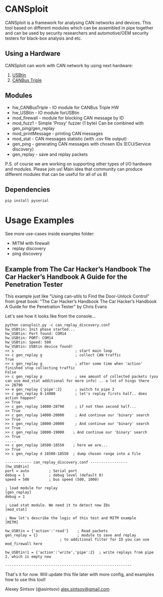 # CANSploit

CANSploit is a framework for analysing CAN networks and devices.
This tool based on different modules which can be assembled in pipe together and
can be used by security researchers and automotive/OEM security testers for black-box analysis and etc.

## Using a Hardware

CANSploit can work with CAN network by using next hardware:

1. [USBtin](http://www.fischl.de/usbtin/)
2. [CANBus Triple](https://canb.us/)

## Modules

- hw_CANBusTriple  - IO module for CANBus Triple HW
- hw_USBtin        - IO module forUSBtin
- mod_firewall     - module for blocking CAN message by ID
- mod_fuzz1        - Simple 'Proxy' fuzzer  (1 byte) Can be combined with gen_ping/gen_replay
- mod_printMessage - printing CAN messages
- mod_stat         - CAN messages statistic (with .csv file output)
- gen_ping         - generating CAN messages with chosen IDs (ECU/Service discovery)
- gen_replay       - save and replay packets

P.S. of course we are working on supporting other types of I/O hardware and modules. Please join us!
Main idea that community can produce different modules that can be useful for all of us 8)

## Dependencies

    pip install pyserial


# Usage Examples
See more use-cases inside examples folder:

- MITM with firewall
- replay discovery
- ping discovery

## Example from  The Car Hacker’s Handbook The Car Hacker’s Handbook A Guide for the Penetration Tester
This example just like "Using can-utils to Find the Door-Unlock Control" from great book: "The Car Hacker’s Handbook The Car Hacker’s Handbook A Guide for the Penetration Tester" by Chris Evans

Let's see how it looks like from the console...

    python cansploit.py -c can_replay_discovery.conf
    hw_USBtin: Init phase started...
    hw_USBtin: Port found: COM14
    hw_USBtin: PORT: COM14
    hw_USBtin: Speed: 500
    hw_USBtin: USBtin device found!
    >> s                            ; start main loop
    >> c gen_replay g               ; collect CAN traffic
    True
    >> c gen_replay g               ; after some time when 'action' finished stop collecting traffic
    False
    >> c gen_replay p               ; see amount of collected packets (you can use mod_stat additional for more info) .. a lot of hings there
    >> 28790
    >> e gen_replay {'pipe':2}      ; switch to pipe 2
    >> c gen_replay 0-14000         ; let's replay firsts half.. does action happen?
    >> True
    >> c gen_replay 14000-28790     ; if not then second half...
    >> True
    >> c gen_replay 14000-20000     ; And continue our 'binary' search
    >> True
    >> c gen_replay 18000-20000     ; And continue our 'binary' search
    >> True
    >> c gen_replay 18000-19000    ; And continue our 'binary' search
    >> True
    .....
    >> c gen_replay 18500-18550    ; here we are...
    >> True
    >> c gen_replay d 18500-18550  ; dump chosen range into a file

    ------------ can_replay_discovery.conf -----------------
    [hw_USBtin]
    port = auto         ; Serial port
    debug = 1           ; debug level (default 0)
    speed = 500         ; bus speed (500, 1000)

    ; load module for replay
    [gen_replay]
    debug = 1

    ; Load stat module. We need it to detect new IDs
    [mod_stat]

    ; Now let's describe the logic of this test and MITM example
    [MITM]

    hw_USBtin = {'action':'read'}    ; Read packets
    gen_replay = {}                  ; module to save and replay
                             ; to additional filter for ID you can use mod_firewall here

    hw_USBtin!1 = {'action':'write','pipe':2}  ; write replays from pipe 2, which is empty now

    ----------------------------------------------------------

That's it for now. Will update this file later with more config, and examples how to use this tool!


Alexey Sintsov   (@asintsov)
alex.sintsov@gmail.com



